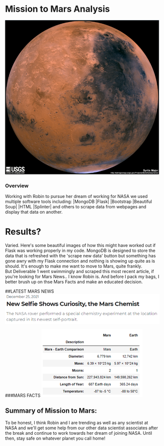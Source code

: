 # Mission to Mars Analysis
![hemisphere](images/hemisphere.PNG)

### Overview
Working with Robin to pursue her dream of working for NASA we used multiple software tools including:
|MongoDB |Flask|
|Bootstrap |Beautiful Soup|
|HTML |Splinter|
and others to scrape data from webpages and display that data on another.


# Results?
Varied.  Here's some beautiful images of how this might have worked out if Flask was working properly in my code.  MongoDB is designed to store the data that is refreshed with the 'scrape new data' button but something has gone awry with my Flask connection and nothing is showing up quite as is should.  It's enough to make me want to move to Mars, quite frankly.  
But Deliverable 1 went swimmingly and scraped this most recent article, if you're looking for Mars News.. I know Robin is.  And before I pack my bags, I better brush up on thse Mars Facts and make an educated decision.

##LATEST MARS NEWS
![LATEST MARS NEWS](images/latestmarsnews.PNG)   

###MARS FACTS ![Mars Facts](images/marsfacts.PNG)

## Summary of Mission to Mars:  
To be honest, I think Robin and I are trending as well as any scientist at NASA and we'll get some help from our other data scientist associates after the break and continue to work towards her dream of joining NASA.  Until then, stay safe on whatever planet you call home!